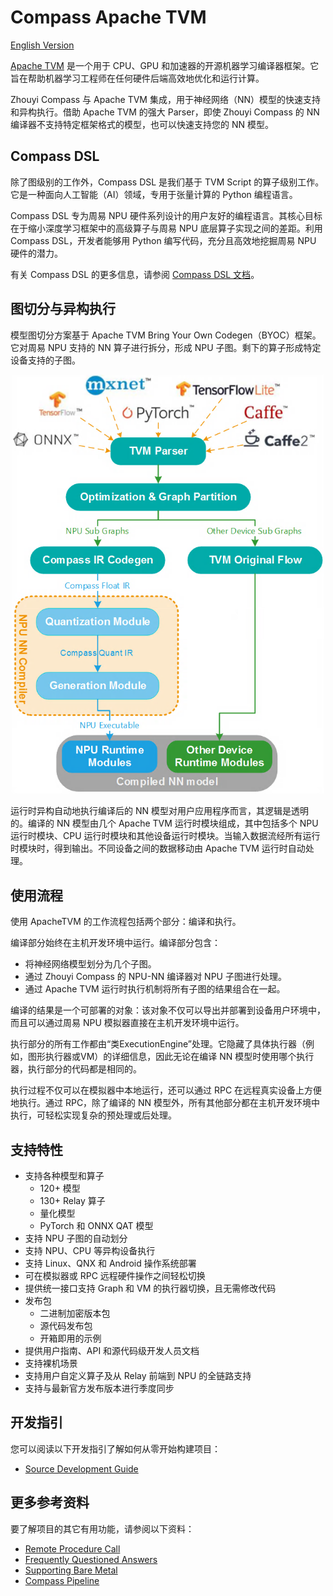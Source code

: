 <!---SPDX-License-Identifier: Apache-2.0-->
<!---Copyright (c) 2023-2024 Arm Technology (China) Co. Ltd.-->

# Compass Apache TVM

[English Version](.github/README.md)

[Apache TVM](https://github.com/apache/tvm) 是一个用于 CPU、GPU 和加速器的开源机器学习编译器框架。它旨在帮助机器学习工程师在任何硬件后端高效地优化和运行计算。

Zhouyi Compass 与 Apache TVM 集成，用于神经网络（NN）模型的快速支持和异构执行。借助 Apache TVM 的强大 Parser，即使 Zhouyi Compass 的 NN 编译器不支持特定框架格式的模型，也可以快速支持您的 NN 模型。

## Compass DSL

除了图级别的工作外，Compass DSL 是我们基于 TVM Script 的算子级别工作。它是一种面向人工智能（AI）领域，专用于张量计算的 Python 编程语言。

Compass DSL 专为周易 NPU 硬件系列设计的用户友好的编程语言。其核心目标在于缩小深度学习框架中的高级算子与周易 NPU 底层算子实现之间的差距。利用 Compass DSL，开发者能够用 Python 编写代码，充分且高效地挖掘周易 NPU 硬件的潜力。

有关 Compass DSL 的更多信息，请参阅 [Compass DSL 文档](https://arm-china.github.io/Compass_Apache_TVM)。

## 图切分与异构执行

模型图切分方案基于 Apache TVM Bring Your Own Codegen（BYOC）框架。它对周易 NPU 支持的 NN 算子进行拆分，形成 NPU 子图。剩下的算子形成特定设备支持的子图。

<center><img src="aipu/docs/images/graph_parition_solution.png" width="500"></center>

运行时异构自动地执行编译后的 NN 模型对用户应用程序而言，其逻辑是透明的。编译的 NN 模型由几个 Apache TVM 运行时模块组成，其中包括多个 NPU 运行时模块、CPU 运行时模块和其他设备运行时模块。当输入数据流经所有运行时模块时，得到输出。不同设备之间的数据移动由 Apache TVM 运行时自动处理。

## 使用流程

使用 ApacheTVM 的工作流程包括两个部分：编译和执行。

编译部分始终在主机开发环境中运行。编译部分包含：

- 将神经网络模型划分为几个子图。
- 通过 Zhouyi Compass 的 NPU-NN 编译器对 NPU 子图进行处理。
- 通过 Apache TVM 运行时执行机制将所有子图的结果组合在一起。

编译的结果是一个可部署的对象：该对象不仅可以导出并部署到设备用户环境中，而且可以通过周易 NPU 模拟器直接在主机开发环境中运行。

执行部分的所有工作都由“类ExecutionEngine”处理。它隐藏了具体执行器（例如，图形执行器或VM）的详细信息，因此无论在编译 NN 模型时使用哪个执行器，执行部分的代码都是相同的。

执行过程不仅可以在模拟器中本地运行，还可以通过 RPC 在远程真实设备上方便地执行。通过 RPC，除了编译的 NN 模型外，所有其他部分都在主机开发环境中执行，可轻松实现复杂的预处理或后处理。

## 支持特性

- 支持各种模型和算子
  - 120+ 模型
  - 130+ Relay 算子
  - 量化模型
  - PyTorch 和 ONNX QAT 模型
- 支持 NPU 子图的自动划分
- 支持 NPU、CPU 等异构设备执行
- 支持 Linux、QNX 和 Android 操作系统部署
- 可在模拟器或 RPC 远程硬件操作之间轻松切换
- 提供统一接口支持 Graph 和 VM 的执行器切换，且无需修改代码
- 发布包
  - 二进制加密版本包
  - 源代码发布包
  - 开箱即用的示例
- 提供用户指南、API 和源代码级开发人员文档
- 支持裸机场景
- 支持用户自定义算子及从 Relay 前端到 NPU 的全链路支持
- 支持与最新官方发布版本进行季度同步

## 开发指引

您可以阅读以下开发指引了解如何从零开始构建项目：

- [Source Development Guide](aipu/docs/source_development_guide.md)

## 更多参考资料

要了解项目的其它有用功能，请参阅以下资料：

- [Remote Procedure Call](aipu/docs/rpc.md)
- [Frequently Questioned Answers](aipu/docs/fqa.md)
- [Supporting Bare Metal](aipu/docs/supporting_bare_metal.md)
- [Compass Pipeline](aipu/docs/pipeline.md)